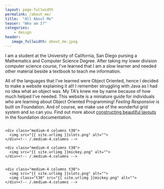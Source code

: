 ```yaml
---
layout: page-fullwidth
permalink: /about_me/
title:  "All About Me"
teaser: "Who am I?"
categories:
    - design
header:
   image_fullwidth: about_me.jpeg
---
```

I am a student at the University of California, San Diego pursing a Mathematics and Computer Science Degree. After taking my lower division computer science course, I've learned that I am a slow learner and needed other material beside a textbook to teach me information. 

All of the languages that I've learned were Object Oriented, hence I decided to make a website explaining it all! I remember struggling with Java as I had no idea what an object was. My TA's knew me by name because of how much helped I've needed. This website is a miniature guide for individuals who are learning about Object Oriented Programming!
*Feeling Responsive* is built on Foundation. And of course, we make use of the wonderful grid system and so can you. Find out more about [constructing  beautiful layouts][1] in the foundation documentation.
<!--more-->

<div class="row">
    <div class="medium-4 columns t30">
    <img src="{{ site.urlimg }}orb.png" alt="">
    </div><!-- /.medium-4.columns -->

    <div class="medium-4 columns t30">
      <img src="{{ site.urlimg }}slots.png" alt="">
    </div><!-- /.medium-4.columns -->

    <div class="medium-4 columns t30">
      <img src="{{ site.urlimg }}mickey.png" alt="">
    </div><!-- /.medium-4.columns -->

</div><!-- /.row -->

<div class="row">
    <div class="medium-8 columns t30">
    <img src="{{ site.urlimg }}orb.png" alt="">
    </div><!-- /.medium-8.columns -->

    <div class="medium-4 columns t30">
      <img src="{{ site.urlimg }}slots.png" alt="">
      <img class="t30" src="{{ site.urlimg }}mickey.png" alt="">
    </div><!-- /.medium-4.columns -->

</div><!-- /.row -->



 [1]: http://foundation.zurb.com/docs/components/grid.html

